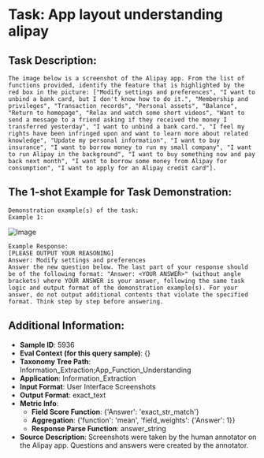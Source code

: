 # Task: App layout understanding alipay

## Task Description:

```
The image below is a screenshot of the Alipay app. From the list of functions provided, identify the feature that is highlighted by the red box in the picture: ["Modify settings and preferences", "I want to unbind a bank card, but I don't know how to do it.", "Membership and privileges", "Transaction records", "Personal assets", "Balance", "Return to homepage", "Relax and watch some short videos", "Want to send a message to a friend asking if they received the money I transferred yesterday", "I want to unbind a bank card.", "I feel my rights have been infringed upon and want to learn more about related knowledge", "Update my personal information", "I want to buy insurance", "I want to borrow money to run my small company", "I want to run Alipay in the background", "I want to buy something now and pay back next month", "I want to borrow some money from Alipay for consumption", "I want to apply for an Alipay credit card"].
```

## The 1-shot Example for Task Demonstration:

```
Demonstration example(s) of the task:
Example 1:
```

![Image](WX20240803-151743@2x.png)

```
Example Response:
[PLEASE OUTPUT YOUR REASONING]
Answer: Modify settings and preferences
Answer the new question below. The last part of your response should be of the following format: "Answer: <YOUR ANSWER>" (without angle brackets) where YOUR ANSWER is your answer, following the same task logic and output format of the demonstration example(s). For your answer, do not output additional contents that violate the specified format. Think step by step before answering.
```

## Additional Information:

- **Sample ID**: 5936
- **Eval Context (for this query sample)**: {}
- **Taxonomy Tree Path**: Information_Extraction;App_Function_Understanding
- **Application**: Information_Extraction
- **Input Format**: User Interface Screenshots
- **Output Format**: exact_text
- **Metric Info**:
  - **Field Score Function**: {'Answer': 'exact_str_match'}
  - **Aggregation**: {'function': 'mean', 'field_weights': {'Answer': 1}}
  - **Response Parse Function**: answer_string
- **Source Description**: Screenshots were taken by the human annotator on the Alipay app. Questions and answers were created by the annotator.
